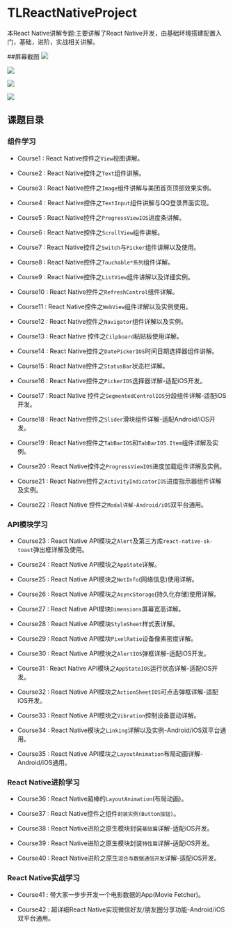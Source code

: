 # TLReactNativeProject
本React Native讲解专题:主要讲解了React Native开发，由基础环境搭建配置入门，基础，进阶，实战相关讲解。

##屏幕截图
  ![](/screenshots/IMG_01.jpg) 
  
  ![](/screenshots/IMG_02.jpg) 
  
  ![](/screenshots/IMG_03.jpg) 
  
  ![](/screenshots/IMG_03.jpg) 
  
## 课题目录

### 组件学习

* Course1 : React Native控件之`View`视图讲解。

* Course2 : React Native控件之`Text`组件讲解。

* Course3 : React Native控件之`Image`组件讲解与美团首页顶部效果实例。

* Course4 : React Native控件之`TextInput`组件讲解与QQ登录界面实现。

* Course5 : React Native控件之`ProgressViewIOS`进度条讲解。

* Course6 : React Native控件之`ScrollView`组件讲解。

* Course7 : React Native控件之`Switch`与`Picker`组件讲解以及使用。

* Course8 : React Native控件之`Touchable*系列`组件详解。

* Course9 : React Native控件之`ListView`组件讲解以及详细实例。

* Course10 : React Native控件之`RefreshControl`组件详解。

* Course11 : React Native控件之`WebView`组件详解以及实例使用。

* Course12 : React Native控件之`Navigator`组件详解以及实例。

* Course13 : React Native 控件之`Cilpboard`粘贴板使用详解。

* Course14 : React Native控件之`DatePickerIOS`时间日期选择器组件讲解。

* Course15 : React Native控件之`StatusBar`状态栏详解。

* Course16 : React Native控件之`PickerIOS`选择器详解-适配iOS开发。

* Course17 : React Native 控件之`SegmentedControlIOS`分段组件详解-适配iOS开发。

* Course18 : React Native控件之`Slider`滑块组件详解-适配Android/iOS开发。

* Course19 : React Native控件之`TabBarIOS`和`TabBarIOS.Item`组件详解及实例。

* Course20 : React Native控件之`ProgressViewIOS`进度加载组件详解及实例。

* Course21 : React Native控件之`ActivityIndicatorIOS`进度指示器组件详解及实例。

* Course22 : React Native 控件之`Modal详解-Android/iOS`双平台通用。

### API模块学习

* Course23 : React Native API模块之`Alert`及第三方库`react-native-sk-toast`弹出框详解及使用。

* Course24 : React Native API模块之`AppState`详解。

* Course25 : React Native API模块之`NetInfo`(网络信息)使用详解。

* Course26 : React Native API模块之`AsyncStorage`(持久化存储)使用详解。

* Course27 : React Native API模块`Dimensions`屏幕宽高详解。

* Course28 : React Native API模块`StyleSheet`样式表详解。

* Course29 : React Native API模块`PixelRatio`设备像素密度详解。

* Course30 : React Native API模块之`AlertIOS`弹框详解-适配iOS开发。

* Course31 : React Native API模块之`AppStateIOS`运行状态详解-适配iOS开发。

* Course32 : React Native API模块之`ActionSheetIOS`可点击弹框详解-适配iOS开发。

* Course33 : React Native API模块之`Vibration`控制设备震动详解。

* Course34 : React Native模块之`Linking`详解以及实例-Android/iOS双平台通用。

* Course35 : React Native API模块之`LayoutAnimation`布局动画详解-Android/iOS通用。

### React Native进阶学习

* Course36 : React Native超棒的`LayoutAnimation`(布局动画)。

* Course37 : React Native控件之组件`封装实例(Button按钮)`。

* Course38 : React Native进阶之原生模块封装`基础篇`详解-适配iOS开发。

* Course39 : React Native进阶之原生模块封装`特性篇`详解-适配iOS开发。

* Course40 : React Native进阶之原生`混合与数据通信开发`详解-适配iOS开发。

### React Native实战学习

* Course41 : 带大家一步步开发一个电影数据的App(Movie Fetcher)。

* Course42 : 超详细React Native实现微信好友/朋友圈分享功能-Android/iOS双平台通用。
